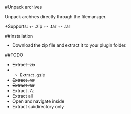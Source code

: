 #Unpack archives

Unpack archives directly through the filemanager.

+Supports:
+- .zip
+- .tar
+- .rar

##Installation

- Download the zip file and extract it to your plugin folder.

##TODO

- ~~Extract .zip~~
- - Extract .gzip
- ~~Extract .rar~~
- ~~Extract .tar~~
- Extract .7z
- Extract all
- Open and navigate inside
- Extract subdirectory only

